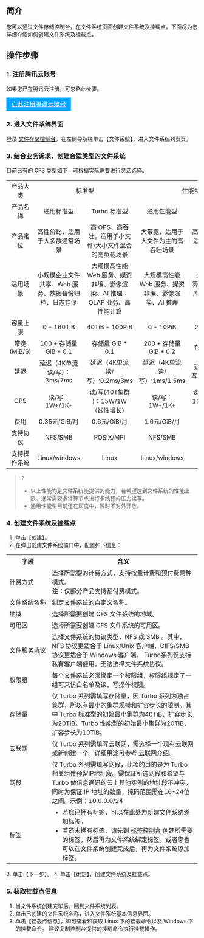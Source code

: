 ## 简介

您可以通过文件存储控制台，在文件系统页面创建文件系统及挂载点。下面将为您详细介绍如何创建文件系统及挂载点。

## 操作步骤

### 1. 注册腾讯云账号

如果您已在腾讯云注册，可忽略此步骤。
<div style="background-color:#00A4FF; width: 170px; height: 35px; line-height:35px; text-align:center;"><a href="https://cloud.tencent.com/register?s_url=https%3A%2F%2Fcloud.tencent.com%2F" target="_blank"  style="color: white; font-size:16px;">点此注册腾讯云账号</a></div>

### 2. 进入文件系统界面

登录 [文件存储控制台](https://console.cloud.tencent.com/cfs)，在左侧导航栏单击【文件系统】，进入文件系统列表页。

### 3. 结合业务诉求，创建合适类型的文件系统

目前已有的 CFS 类型如下，可根据实际需要进行灵活选择。
<table> 
    <tr align="center">
        <td width="" >产品大类</td>
        <td width="21%" colspan="2">标准型</td>
        <td width="21%" colspan="2">性能型</td>
    <tr align="center">
        <td width="" >产品名称</td>
        <td width="21%" >通用标准型</td>
        <td width="21%" >Turbo 标准型</td>
        <td width="21%" >通用性能型</td>
        <td width="21%">Turbo 性能型 </td>
    </tr>
    <tr align="center">
        <td>产品定位</td>
        <td>高性价比，适用于大多数通常场景</td>
        <td>高 OPS、高吞吐，适用于小文件/大小文件混合的高负载场景</td>
        <td>大带宽，适用于大文件为主的高吞吐场景</td>
        <td>高 OPS、低时延，适用于高负载下延迟敏感型业务</td>
    </tr>
    <tr align="center" >
        <td>适用场景</td>
        <td>小规模企业文件共享、Web 服务、数据备份归档、日志存储</td>
        <td>大规模高性能 Web 服务、媒资非编、影像渲染、AI 推理、OLAP 业务、高性能计算</td>
        <td>大规模高性能 Web 服务、媒资非编、影像渲染、AI 推理</td>
        <td>大规模高性能计算、AI 训练、数据库、大数据分析、OLAP 业务</td>
    </tr>
    <tr align="center" >
        <td>容量上限</td>
        <td>0 - 160TiB</td>
        <td>40TiB - 100PiB</td>
        <td>0 - 10PiB</td>
        <td>20TiB - 100PiB</td>
    </tr>
    <tr align="center" >
        <td>带宽(MiB/S)</td>
        <td>100 + 存储量 GiB * 0.1</td>
        <td>存储量 GiB * 0.1</td>
        <td>200 + 存储量 GiB * 0.2</td>
        <td>存储量 GiB * 0.2</td>
    </tr>
    <tr align="center" >
        <td>延迟</td>
        <td>延迟（4K单流读/写）：3ms/7ms</td>
        <td>延迟（4K单流读/写）:0.2ms/3ms</td>
        <td>延迟（4K单流读/写）:1ms/1.5ms</td>
        <td>延迟（4K单流读/写）:0.2ms/1.5ms</td>
    </tr>
    <tr align="center" >
        <td>OPS</td>
        <td>读/写：1W+/1K+</td>
        <td>读/写(40T集群 )：15W/1W（线性增长）</td>
        <td>读/写：1W+/1K+</td>
        <td> 读/写(20T集群)：15W/1W（线性增长）</td>
    </tr>
    <tr align="center" >
        <td>费用</td>
        <td>0.35元/GiB/月</td>
        <td>0.6元/GiB/月</td>
        <td>1.6元/GiB/月</td>
        <td>1.4元/GiB/月</td>
    </tr>
    <tr align="center" >
        <td>支持协议</td>
        <td>NFS/SMB</td>
        <td>POSIX/MPI</td>
        <td>NFS/SMB</td>
        <td>POSIX/MPI</td>
    </tr>
    <tr align="center" >
        <td>支持操作系统</td>
        <td>Linux/windows</td>
        <td>Linux</td>
        <td>Linux/windows</td>
        <td>Linux</td>
    </tr>
</table>

>?
> - 以上性能均是文件系统能提供的能力，若希望达到文件系统的性能上限、通常需要多计算节点进行多线程的压力读写。
> - 通用性能型目前还在灰度中，暂时不对外开放。
>

### 4. 创建文件系统及挂载点

1. 单击【创建】。
2. 在弹出创建文件系统窗口中，配置如下信息：
<table>
  <tr>
    <th nowrap="nowrap">字段</th>
    <th>含义</th>
  </tr>
  <tr>
    <td>计费方式</td>
    <td>选择所需要的计费方式，支持按量计费和预付费两种模式。</br><b>注：</b>仅部分产品支持预付费模式。</td>
  </tr>
	<tr>
    <td>文件系统名称</td>
    <td>制定文件系统的自定义名称。</td>
  </tr>
  <tr>
    <td>地域</td>
    <td>选择所需要创建 CFS 文件系统的地域。</td>
  </tr>
  <tr>
    <td nowrap="nowrap">可用区</td>
    <td>选择所需要创建 CFS 文件系统的可用区。</td>
  </tr>
  <tr>
    <td nowrap="nowrap">文件服务协议</td>
    <td>选择文件系统的协议类型，NFS 或 SMB 。其中，NFS 协议更适合于 Linux/Unix 客户端，CIFS/SMB 协议更适合于 Windows 客户端。 Turbo系列仅支持私有客户端使用，无法选择文件系统协议。</td>
  </tr> 
  <tr>
    <td>权限组</td>
    <td>每个文件系统必须绑定一个权限组，权限组规定了一组可来访白名单及读、写操作权限。
    </td>
  </tr>
	 <tr>
    <td>存储量</td>
    <td>仅 Turbo 系列需填写存储量，因 Turbo 系列为独占集群，所以有最小的集群规模和扩容步长的限制。其中 Turbo 标准型的初始最小集群为40TiB，扩容步长为20TiB。Turbo 性能型的初始最小集群为20TiB，扩容步长为10TiB。
  </tr>
	 <tr>
    <td>云联网</td>
    <td>仅 Turbo 系列需填写云联网，需选择一个现有云联网或新创建一个。详细用途可参考 <a href="https://cloud.tencent.com/product/ccn">云联网介绍</a>。 
  </tr>
	<tr>
    <td>网段</td>
    <td>仅 Turbo 系列需填写网段，此项的目的是为 Turbo 相关组件预留IP地址段。需保证所选网段和希望与 Turbo 做信息通讯的云上其他实例的地址段不冲突，同时为保证 IP 地址的数量，掩码范围需在16-24位之间。示例：10.0.0.0/24
    </td>
	 </tr>
	<tr>
    <td>标签</td>
    <td>
		<ul  style="margin: 0;">
      <li>若您已拥有标签，可以在此处为新建文件系统添加标签。</li>
			<li>若还未拥有标签，请先到 <a href="https://console.cloud.tencent.com/tag/taglist">标签控制台</a> 创建所需要的标签，然后再为文件系统绑定标签。或者您也可以在文件系统创建完成后，再为文件系统添加标签。</li></ul>
    </td>
  </tr>
</table>
3. 单击【下一步】。
4. 单击【确定】，创建文件系统及挂载点。


### 5. 获取挂载点信息

1. 当文件系统创建完毕后，回到文件系统列表。
2. 单击已创建的文件系统名称，进入文件系统基本信息界面。
3. 单击【挂载点信息】，即可查看和获取 Linux 下的挂载命令以及 Windows 下的挂载命令。
建议复制控制台提供的挂载命令执行挂载操作。




